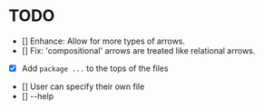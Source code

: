 # TODO
- [] Enhance: Allow for more types of arrows.
- [] Fix: 'compositional' arrows are treated like relational arrows.
- [x] Add `package ...` to the tops of the files
- [] User can specify their own file
- [] --help

